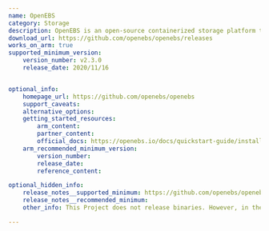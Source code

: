 ```yaml
---
name: OpenEBS
category: Storage
description: OpenEBS is an open-source containerized storage platform that provides persistent storage for Kubernetes workloads.
download_url: https://github.com/openebs/openebs/releases 
works_on_arm: true
supported_minimum_version:
    version_number: v2.3.0 
    release_date: 2020/11/16


optional_info:
    homepage_url: https://github.com/openebs/openebs
    support_caveats:
    alternative_options:
    getting_started_resources:
        arm_content:
        partner_content: 
        official_docs: https://openebs.io/docs/quickstart-guide/installation
    arm_recommended_minimum_version:
        version_number:
        release_date:
        reference_content:

optional_hidden_info:
    release_notes__supported_minimum: https://github.com/openebs/openebs/releases/tag/v2.3.0 
    release_notes__recommended_minimum:
    other_info: This Project does not release binaries. However, in the release notes of v2.3.0, it is mentioned that the ARM64 support for OpenEBS Data Engines - cStor, Jiva, Local PV (hostpath and device), ZFS Local PV are added.

---
```


